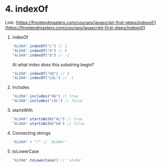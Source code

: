 # 4. indexOf

Link: [https://frontendmasters.com/courses/javascript-first-steps/indexof/](https://frontendmasters.com/courses/javascript-first-steps/indexof/)

1. indexOf
    
    ```jsx
    "ALOHA".indexOf("L") // 1
    "ALOHA".indexOf("A") // 0
    "ALOHA".indexOf("Q") // -1
    ```
    
    At what index does this substring begin?
    
    ```jsx
    "ALOHA".indexOf("HA") // 3
    "ALOHA".indexOf("LOL") // -1
    ```
    
2. includes
    
    ```jsx
    "ALOHA".includes("HA") // true
    "ALOHA".includes("LOL") // false
    ```
    
3. startsWith
    
    ```jsx
    "ALOHA".startsWith("AL") // true
    "ALOHA".startsWith("HA") // false
    ```
    
4. Connecting strings
    
    ```jsx
    "ALOHA" + "!" // 'ALOHA!'
    ```
    
5. toLowerCase
    
    ```jsx
    "ALOHA".toLowerCase() // 'aloha'
    ```